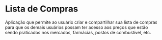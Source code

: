 # Lista de Compras
Aplicação que permite ao usuário criar e compartilhar sua lista de compras para que os demais usuários possam ter acesso aos preços que estão sendo praticados nos mercados, farmácias, postos de combustível, etc.
